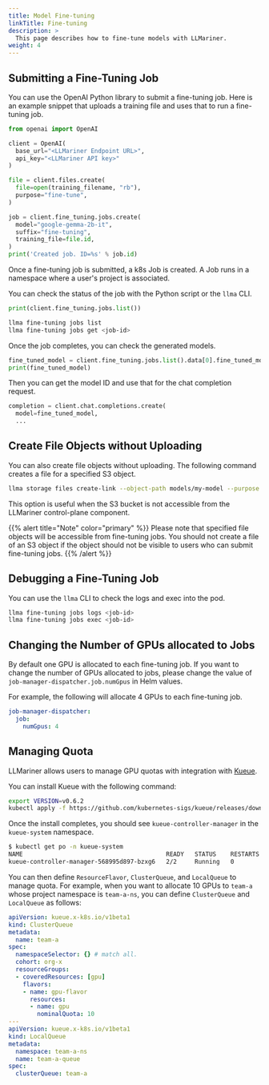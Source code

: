 ```yaml
---
title: Model Fine-tuning
linkTitle: Fine-tuning
description: >
  This page describes how to fine-tune models with LLMariner.
weight: 4
---
```


## Submitting a Fine-Tuning Job

You can use the OpenAI Python library to submit a fine-tuning job. Here is an example snippet that uploads a training file and uses that to run a fine-tuning job.

``` python
from openai import OpenAI

client = OpenAI(
  base_url="<LLMariner Endpoint URL>",
  api_key="<LLMariner API key>"
)

file = client.files.create(
  file=open(training_filename, "rb"),
  purpose="fine-tune",
)

job = client.fine_tuning.jobs.create(
  model="google-gemma-2b-it",
  suffix="fine-tuning",
  training_file=file.id,
)
print('Created job. ID=%s' % job.id)
```

Once a fine-tuning job is submitted, a k8s Job is created. A Job runs in a namespace where a user\'s project is associated.

You can check the status of the job with the Python script or the `llma` CLI.

``` python
print(client.fine_tuning.jobs.list())
```

``` bash
llma fine-tuning jobs list
llma fine-tuning jobs get <job-id>
```

Once the job completes, you can check the generated models.

``` python
fine_tuned_model = client.fine_tuning.jobs.list().data[0].fine_tuned_model
print(fine_tuned_model)
```

Then you can get the model ID and use that for the chat completion request.

``` python
completion = client.chat.completions.create(
  model=fine_tuned_model,
  ...
```

## Create File Objects without Uploading

You can also create file objects without uploading. The following command
creates a file for a specified S3 object.

```bash
llma storage files create-link --object-path models/my-model --purpose fine-tune
```

This option is useful when the S3 bucket is not accessible from the LLMariner control-plane component.

{{% alert title="Note" color="primary" %}}
Please note that specified file objects will be accessible from fine-tuning jobs. You should not
create a file of an S3 object if the object should not be visible to users who can submit fine-tuning jobs.
{{% /alert %}}

## Debugging a Fine-Tuning Job

You can use the `llma` CLI to check the logs and exec into the pod.

```bash
llma fine-tuning jobs logs <job-id>
llma fine-tuning jobs exec <job-id>
```

## Changing the Number of GPUs allocated to Jobs

By default one GPU is allocated to each fine-tuning job. If you want to change the number
of GPUs allocated to jobs, please change the value of `job-manager-dispatcher.job.numGpus` in Helm values.

For example, the following will allocate 4 GPUs to each fine-tuning job.

```yaml
job-manager-dispatcher:
  job:
    numGpus: 4
```

## Managing Quota

LLMariner allows users to manage GPU quotas with integration with [Kueue](https://kueue.sigs.k8s.io/).

You can install Kueue with the following command:

``` bash
export VERSION=v0.6.2
kubectl apply -f https://github.com/kubernetes-sigs/kueue/releases/download/$VERSION/manifests.yaml
```

Once the install completes, you should see `kueue-controller-manager` in the `kueue-system` namespace.

``` bash
$ kubectl get po -n kueue-system
NAME                                        READY   STATUS    RESTARTS   AGE
kueue-controller-manager-568995d897-bzxg6   2/2     Running   0          161m
```

You can then define `ResourceFlavor`, `ClusterQueue`, and `LocalQueue` to manage quota. For example, when you want to allocate 10 GPUs to `team-a` whose project namespace is `team-a-ns`, you can define `ClusterQueue` and `LocalQueue` as follows:

``` yaml
apiVersion: kueue.x-k8s.io/v1beta1
kind: ClusterQueue
metadata:
  name: team-a
spec:
  namespaceSelector: {} # match all.
  cohort: org-x
  resourceGroups:
  - coveredResources: [gpu]
    flavors:
    - name: gpu-flavor
      resources:
      - name: gpu
        nominalQuota: 10
---
apiVersion: kueue.x-k8s.io/v1beta1
kind: LocalQueue
metadata:
  namespace: team-a-ns
  name: team-a-queue
spec:
  clusterQueue: team-a
```
